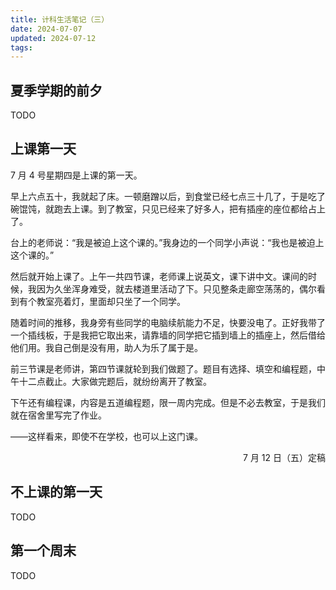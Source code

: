 ```yaml
---
title: 计科生活笔记（三）
date: 2024-07-07
updated: 2024-07-12
tags:
---
```

## 夏季学期的前夕
TODO

## 上课第一天
7 月 4 号星期四是上课的第一天。

早上六点五十，我就起了床。一顿磨蹭以后，到食堂已经七点三十几了，于是吃了碗馄饨，就跑去上课。到了教室，只见已经来了好多人，把有插座的座位都给占上了。

台上的老师说：“我是被迫上这个课的。”我身边的一个同学小声说：“我也是被迫上这个课的。”

然后就开始上课了。上午一共四节课，老师课上说英文，课下讲中文。课间的时候，我因为久坐浑身难受，就去楼道里活动了下。只见整条走廊空荡荡的，偶尔看到有个教室亮着灯，里面却只坐了一个同学。

随着时间的推移，我身旁有些同学的电脑续航能力不足，快要没电了。正好我带了一个插线板，于是我把它取出来，请靠墙的同学把它插到墙上的插座上，然后借给他们用。我自己倒是没有用，助人为乐了属于是。

前三节课是老师讲，第四节课就轮到我们做题了。题目有选择、填空和编程题，中午十二点截止。大家做完题后，就纷纷离开了教室。

下午还有编程课，内容是五道编程题，限一周内完成。但是不必去教室，于是我们就在宿舍里写完了作业。

——这样看来，即使不在学校，也可以上这门课。

<p style="text-align: right;">7 月 12 日（五）定稿</p>

## 不上课的第一天
TODO

## 第一个周末
TODO
